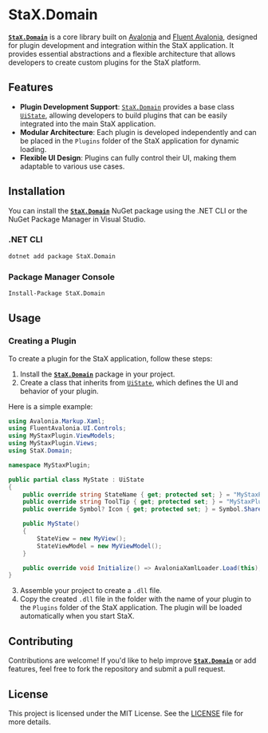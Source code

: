 
# StaX.Domain

**[`StaX.Domain`](https://www.nuget.org/packages/StaX.Domain)** is a core library built on [Avalonia](https://github.com/AvaloniaUI) and [Fluent Avalonia](https://github.com/amwx/FluentAvalonia), designed for plugin development and integration within the StaX application. It provides essential abstractions and a flexible architecture that allows developers to create custom plugins for the StaX platform.

## Features

- **Plugin Development Support**: [`StaX.Domain`](https://www.nuget.org/packages/StaX.Domain) provides a base class [`UiState`](https://github.com/Psynapsis/StaX.Domain/blob/main/Source/StaX.Domain/UiState.cs), allowing developers to build plugins that can be easily integrated into the main StaX application.
- **Modular Architecture**: Each plugin is developed independently and can be placed in the `Plugins` folder of the StaX application for dynamic loading.
- **Flexible UI Design**: Plugins can fully control their UI, making them adaptable to various use cases.

## Installation

You can install the **[`StaX.Domain`](https://www.nuget.org/packages/StaX.Domain)** NuGet package using the .NET CLI or the NuGet Package Manager in Visual Studio.

### .NET CLI

```bash
dotnet add package StaX.Domain
```

### Package Manager Console

```bash
Install-Package StaX.Domain
```

## Usage

### Creating a Plugin

To create a plugin for the StaX application, follow these steps:

1. Install the **[`StaX.Domain`](https://www.nuget.org/packages/StaX.Domain)** package in your project.
2. Create a class that inherits from [`UiState`](https://github.com/Psynapsis/StaX.Domain/blob/main/Source/StaX.Domain/UiState.cs), which defines the UI and behavior of your plugin.

Here is a simple example:

```csharp
using Avalonia.Markup.Xaml;
using FluentAvalonia.UI.Controls;
using MyStaxPlugin.ViewModels;
using MyStaxPlugin.Views;
using StaX.Domain;

namespace MyStaxPlugin;

public partial class MyState : UiState
{
    public override string StateName { get; protected set; } = "MyStaxPlugin";
    public override string ToolTip { get; protected set; } = "MyStaxPlugin";
    public override Symbol? Icon { get; protected set; } = Symbol.ShareAndroid;

    public MyState()
    {
        StateView = new MyView();
        StateViewModel = new MyViewModel();
    }

    public override void Initialize() => AvaloniaXamlLoader.Load(this);
}
```

3. Assemble your project to create a `.dll` file.
4. Copy the created `.dll` file in the folder with the name of your plugin to the `Plugins` folder of the StaX application. The plugin will be loaded automatically when you start StaX.

## Contributing

Contributions are welcome! If you'd like to help improve **[`StaX.Domain`](https://www.nuget.org/packages/StaX.Domain)** or add features, feel free to fork the repository and submit a pull request.

## License

This project is licensed under the MIT License. See the [LICENSE](./LICENSE) file for more details.
